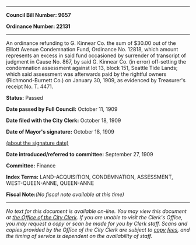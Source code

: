 

********

**Council Bill Number: 9657**
   
**Ordinance Number: 22131**
********

 An ordinance refunding to G. Kinnear Co. the sum of $30.00 out of the Elliott Avenue Condemnation Fund, Ordinance No. 12818, which amount represents an excess in said fund occasioned by surrender of transcript of judgment in Cause No. 867, by said G. Kinnear Co. (in error) off-setting the condemnation assessment against lot 13, block 151, Seattle Tide Lands; which said assessment was afterwards paid by the rightful owners (Richmond-Burnett Co.) on January 30, 1909, as evidenced by Treasurer's receipt No. T. 4471.

**Status:** Passed
   
**Date passed by Full Council:** October 11, 1909
   
**Date filed with the City Clerk:** October 18, 1909
   
**Date of Mayor's signature:** October 18, 1909
   
[(about the signature date)](/~public/approvaldate.htm)
   
   
   
**Date introduced/referred to committee:** September 27, 1909
   
**Committee:** Finance
   
   
**Index Terms:** LAND-ACQUISITION, CONDEMNATION, ASSESSMENT, WEST-QUEEN-ANNE, QUEEN-ANNE

**Fiscal Note:**_(No fiscal note available at this time)_
********

_No text for this document is available on-line. You may view this document at [the Office of the City Clerk](http://www.seattle.gov/leg/clerk/contactUs.htm). If you are unable to visit the Clerk's Office, you may request a copy or scan be made for you by Clerk staff. Scans and copies provided by the Office of the City Clerk are subject to [copy fees](http://clerk.seattle.gov/~public/clerkfees.htm), and the timing of service is dependent on the availability of staff._

